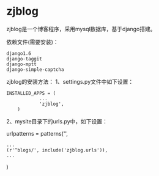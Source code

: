 zjblog
======
zjblog是一个博客程序，采用mysql数据库，基于django搭建。

依赖文件(需要安装)：

	django1.6
	django-taggit
	django-mptt
	django-simple-captcha

zjblog的安装方法：
1、settings.py文件中如下设置：

	INSTALLED_APPS = (
    			...
    			'zjblog',
    	)

2、mysite目录下的urls.py中，如下设置：

urlpatterns = patterns('',

    ...
    (r'^blogs/', include('zjblog.urls')),
    ...
)

